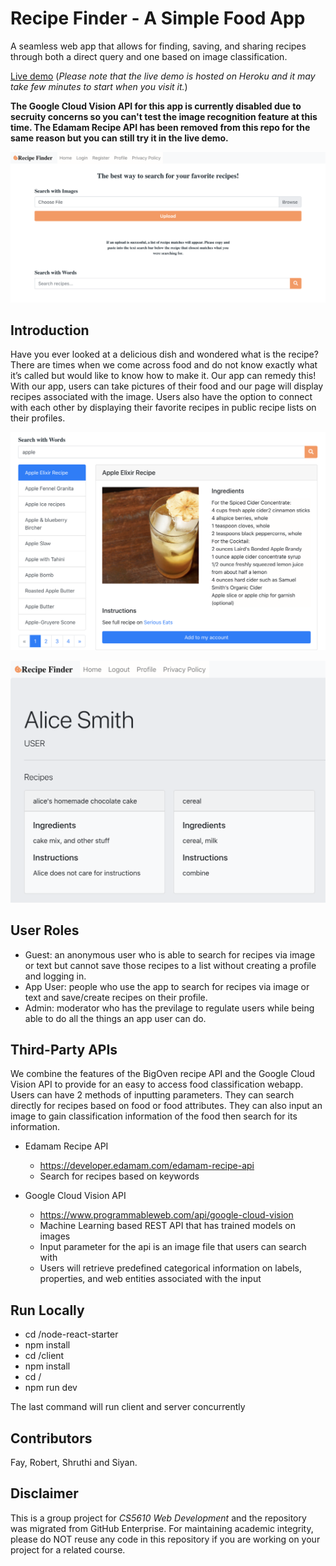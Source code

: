 # Recipe Finder - A Simple Food App

A seamless web app that allows for finding, saving, and sharing recipes through both a direct query and one based on image classification.

[Live demo](https://stormy-gorge-15727.herokuapp.com) (*Please note that the live demo is hosted on Heroku and it may take few minutes to start when you visit it.*)

**The Google Cloud Vision API for this app is currently disabled due to secruity concerns so you can't test the image recognition feature at this time. The Edamam Recipe API has been removed from this repo for the same reason but you can still try it in the live demo.**

![Recipe Finder - Main Page](pics/index.png)

## Introduction

Have you ever looked at a delicious dish and wondered what is the recipe? There are times when we come across food and do not know exactly what it’s called but would like to know how to make it. Our app can remedy this! With our app, users can take pictures of their food and our page will display recipes associated with the image. Users also have the option to connect with each other by displaying their favorite recipes in public recipe lists on their profiles.

![Recipe Finder - Search Result](pics/search.png)

![Recipe Finder - Profile Page](pics/profile.png)

## User Roles

- Guest: an anonymous user who is able to search for recipes via image or text but cannot save those recipes to a list without creating a profile and logging in. 
- App User: people who use the app to search for recipes via image or text and save/create recipes on their profile.
- Admin: moderator who has the previlage to regulate users while being able to do all the things an app user can do.

## Third-Party APIs

We combine the features of the BigOven recipe API and the Google Cloud Vision API to provide for an easy to access food classification webapp. Users can have 2 methods of inputting parameters. They can search directly for recipes based on food or food attributes. They can also input an image to gain classification information of the food then search for its information.

- Edamam Recipe API
  - https://developer.edamam.com/edamam-recipe-api
  - Search for recipes based on keywords

- Google Cloud Vision API
  - https://www.programmableweb.com/api/google-cloud-vision
  - Machine Learning based REST API that has trained models on images
  - Input parameter for the api is an image file that users can search with
  - Users will retrieve predefined categorical information on labels, properties, and web entities associated with the input


## Run Locally

- cd /node-react-starter
- npm install
- cd /client
- npm install
- cd /
- npm run dev 

The last command will run client and server concurrently

## Contributors

Fay, Robert, Shruthi and Siyan.

## Disclaimer 

This is a group project for *CS5610 Web Development* and the repository was migrated from GitHub Enterprise. For maintaining academic integrity, please do NOT reuse any code in this repository if you are working on your project for a related course.

